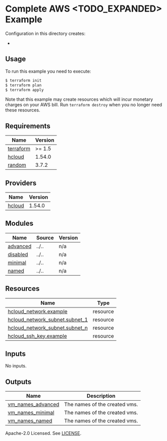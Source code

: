 # Complete AWS <TODO_EXPANDED> Example

Configuration in this directory creates:

- <XXX>

## Usage

To run this example you need to execute:

```bash
$ terraform init
$ terraform plan
$ terraform apply
```

Note that this example may create resources which will incur monetary charges on your AWS bill. Run `terraform destroy` when you no longer need these resources.

<!-- BEGIN_TF_DOCS -->
## Requirements

| Name | Version |
|------|---------|
| <a name="requirement_terraform"></a> [terraform](#requirement\_terraform) | >= 1.5 |
| <a name="requirement_hcloud"></a> [hcloud](#requirement\_hcloud) | 1.54.0 |
| <a name="requirement_random"></a> [random](#requirement\_random) | 3.7.2 |

## Providers

| Name | Version |
|------|---------|
| <a name="provider_hcloud"></a> [hcloud](#provider\_hcloud) | 1.54.0 |

## Modules

| Name | Source | Version |
|------|--------|---------|
| <a name="module_advanced"></a> [advanced](#module\_advanced) | ../.. | n/a |
| <a name="module_disabled"></a> [disabled](#module\_disabled) | ../.. | n/a |
| <a name="module_minimal"></a> [minimal](#module\_minimal) | ../.. | n/a |
| <a name="module_named"></a> [named](#module\_named) | ../.. | n/a |

## Resources

| Name | Type |
|------|------|
| [hcloud_network.example](https://registry.terraform.io/providers/hetznercloud/hcloud/1.54.0/docs/resources/network) | resource |
| [hcloud_network_subnet.subnet_1](https://registry.terraform.io/providers/hetznercloud/hcloud/1.54.0/docs/resources/network_subnet) | resource |
| [hcloud_network_subnet.subnet_n](https://registry.terraform.io/providers/hetznercloud/hcloud/1.54.0/docs/resources/network_subnet) | resource |
| [hcloud_ssh_key.example](https://registry.terraform.io/providers/hetznercloud/hcloud/1.54.0/docs/resources/ssh_key) | resource |

## Inputs

No inputs.

## Outputs

| Name | Description |
|------|-------------|
| <a name="output_vm_names_advanced"></a> [vm\_names\_advanced](#output\_vm\_names\_advanced) | The names of the created vms. |
| <a name="output_vm_names_minimal"></a> [vm\_names\_minimal](#output\_vm\_names\_minimal) | The names of the created vms. |
| <a name="output_vm_names_named"></a> [vm\_names\_named](#output\_vm\_names\_named) | The names of the created vms. |
<!-- END_TF_DOCS -->

Apache-2.0 Licensed. See [LICENSE](https://github.com/clowdhaus/terraform-aws-<TODO>/blob/main/LICENSE).
